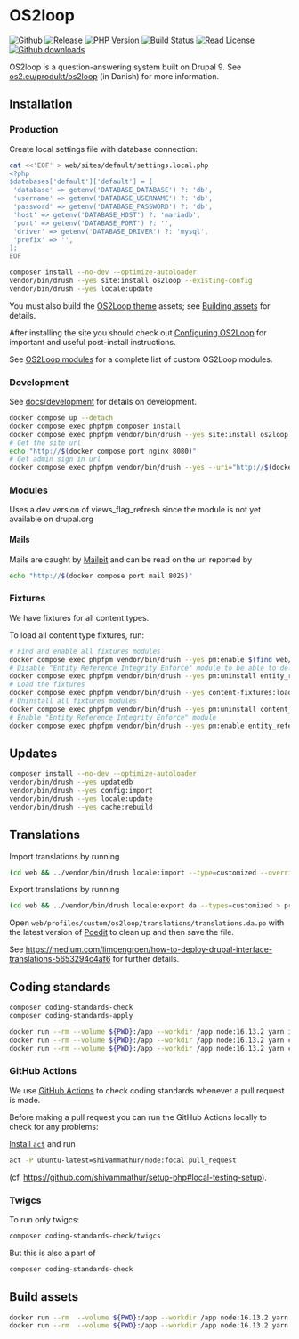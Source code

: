 # OS2loop

[![Github](https://img.shields.io/badge/source-os2loop/os2loop-blue?style=flat-square)](https://github.com/os2loop/os2loop)
[![Release](https://img.shields.io/github/v/release/os2loop/os2loop?sort=semver&style=flat-square)](https://github.com/os2loop/os2loop/releases)
[![PHP Version](https://img.shields.io/badge/PHP-%5E8.1-9cf)](https://www.php.net/downloads)
[![Build Status](https://img.shields.io/github/workflow/status/itk-dev/os2loop/PR%20Review?&logo=github&style=flat-square)](https://github.com/os2loop/os2loop/actions?query=workflow%3A%22Test+%26+Code+Style+Review%22)
[![Read License](https://img.shields.io/github/license/os2loop/os2loop)](https://github.com/os2loop/os2loop/blob/master/LICENSE.txt)
[![Github downloads](https://img.shields.io/github/downloads/os2loop/os2loop/total?style=flat-square&colorB=darkmagenta)](https://packagist.org/packages/os2loop/os2loop/stats)

OS2loop is a question-answering system built on Drupal 9. See [os2.eu/produkt/os2loop](https://os2.eu/produkt/os2loop)
(in Danish) for more information.

## Installation

### Production

Create local settings file with database connection:

```sh
cat <<'EOF' > web/sites/default/settings.local.php
<?php
$databases['default']['default'] = [
 'database' => getenv('DATABASE_DATABASE') ?: 'db',
 'username' => getenv('DATABASE_USERNAME') ?: 'db',
 'password' => getenv('DATABASE_PASSWORD') ?: 'db',
 'host' => getenv('DATABASE_HOST') ?: 'mariadb',
 'port' => getenv('DATABASE_PORT') ?: '',
 'driver' => getenv('DATABASE_DRIVER') ?: 'mysql',
 'prefix' => '',
];
EOF
```

```sh
composer install --no-dev --optimize-autoloader
vendor/bin/drush --yes site:install os2loop --existing-config
vendor/bin/drush --yes locale:update
```

You must also build the [OS2Loop
theme](web/profiles/custom/os2loop/themes/os2loop_theme/README.md) assets; see
[Building
assets](web/profiles/custom/os2loop/themes/os2loop_theme/README.md#building-assets)
for details.

After installing the site you should check out [Configuring
OS2Loop](docs/configuring-os2loop.md) for important and useful post-install
instructions.

See [OS2Loop modules](docs/modules.md) for a complete list of custom OS2Loop
modules.

### Development

See [docs/development](docs/development/README.md) for details on development.

```sh
docker compose up --detach
docker compose exec phpfpm composer install
docker compose exec phpfpm vendor/bin/drush --yes site:install os2loop --existing-config
# Get the site url
echo "http://$(docker compose port nginx 8080)"
# Get admin sign in url
docker compose exec phpfpm vendor/bin/drush --yes --uri="http://$(docker compose port nginx 8080)" user:login
```

### Modules

Uses a dev version of views_flag_refresh since the module
is not yet available on drupal.org

#### Mails

Mails are caught by [Mailpit](https://github.com/axllent/mailpit) and can be
read on the url reported by

```sh
echo "http://$(docker compose port mail 8025)"
```

### Fixtures

We have fixtures for all content types.

To load all content type fixtures, run:

```sh
# Find and enable all fixtures modules
docker compose exec phpfpm vendor/bin/drush --yes pm:enable $(find web/profiles/custom/os2loop/modules/ -type f -name 'os2loop_*_fixtures.info.yml' -exec basename -s .info.yml {} \;)
# Disable "Entity Reference Integrity Enforce" module to be able to delete (purge) content before loading fixtures.
docker compose exec phpfpm vendor/bin/drush --yes pm:uninstall entity_reference_integrity_enforce
# Load the fixtures
docker compose exec phpfpm vendor/bin/drush --yes content-fixtures:load
# Uninstall all fixtures modules
docker compose exec phpfpm vendor/bin/drush --yes pm:uninstall content_fixtures
# Enable "Entity Reference Integrity Enforce" module
docker compose exec phpfpm vendor/bin/drush --yes pm:enable entity_reference_integrity_enforce
```

## Updates

```sh
composer install --no-dev --optimize-autoloader
vendor/bin/drush --yes updatedb
vendor/bin/drush --yes config:import
vendor/bin/drush --yes locale:update
vendor/bin/drush --yes cache:rebuild
```

## Translations

Import translations by running

```sh
(cd web && ../vendor/bin/drush locale:import --type=customized --override=none da profiles/custom/os2loop/translations/translations.da.po)
```

Export translations by running

```sh
(cd web && ../vendor/bin/drush locale:export da --types=customized > profiles/custom/os2loop/translations/translations.da.po)
```

Open `web/profiles/custom/os2loop/translations/translations.da.po` with the
latest version of [Poedit](https://poedit.net/) to clean up and then save the
file.

See
<https://medium.com/limoengroen/how-to-deploy-drupal-interface-translations-5653294c4af6>
for further details.

## Coding standards

```sh
composer coding-standards-check
composer coding-standards-apply
```

```sh
docker run --rm --volume ${PWD}:/app --workdir /app node:16.13.2 yarn install
docker run --rm --volume ${PWD}:/app --workdir /app node:16.13.2 yarn coding-standards-check
docker run --rm --volume ${PWD}:/app --workdir /app node:16.13.2 yarn coding-standards-apply
```

### GitHub Actions

We use [GitHub Actions](https://github.com/features/actions) to check coding
standards whenever a pull request is made.

Before making a pull request you can run the GitHub Actions locally to check for
any problems:

[Install `act`](https://github.com/nektos/act#installation) and run

```sh
act -P ubuntu-latest=shivammathur/node:focal pull_request
```

(cf. <https://github.com/shivammathur/setup-php#local-testing-setup>).

### Twigcs

To run only twigcs:

```sh
composer coding-standards-check/twigcs
```

But this is also a part of

```sh
composer coding-standards-check
```

## Build assets

```sh
docker run --rm  --volume ${PWD}:/app --workdir /app node:16.13.2 yarn install
docker run --rm  --volume ${PWD}:/app --workdir /app node:16.13.2 yarn encore dev
```
